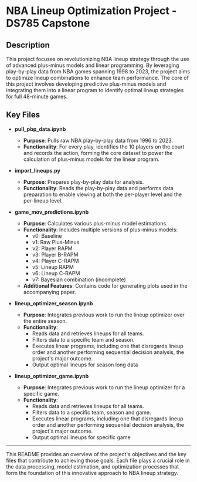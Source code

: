 # NBA Lineup Optimization Project - DS785 Capstone

## Description

This project focuses on revolutionizing NBA lineup strategy through the use of advanced plus-minus models and linear programming. By leveraging play-by-play data from NBA games spanning 1998 to 2023, the project aims to optimize lineup combinations to enhance team performance. The core of this project involves developing predictive plus-minus models and integrating them into a linear program to identify optimal lineup strategies for full 48-minute games.

## Key Files

- **pull_pbp_data.ipynb**
  - **Purpose**: Pulls raw NBA play-by-play data from 1996 to 2023.
  - **Functionality**: For every play, identifies the 10 players on the court and records the action, forming the core dataset to power the calculation of plus-minus models for the linear program.

- **import_lineups.py**
  - **Purpose**: Prepares play-by-play data for analysis.
  - **Functionality**: Reads the play-by-play data and performs data preparation to enable viewing at both the per-player level and the per-lineup level.

- **game_mov_predictions.ipynb**
  - **Purpose**: Calculates various plus-minus model estimations.
  - **Functionality**: Includes multiple versions of plus-minus models:
    - v0: Baseline
    - v1: Raw Plus-Minus
    - v2: Player RAPM
    - v3: Player B-RAPM
    - v4: Player C-RAPM
    - v5: Lineup RAPM
    - v6: Lineup C-RAPM
    - v7: Bayesian combination (incomplete)
  - **Additional Features**: Contains code for generating plots used in the accompanying paper.

- **lineup_optimizer_season.ipynb**
  - **Purpose**: Integrates previous work to run the lineup optimizer over the entire season.
  - **Functionality**: 
    - Reads data and retrieves lineups for all teams.
    - Filters data to a specific team and season.
    - Executes linear programs, including one that disregards lineup order and another performing sequential decision analysis, the project's major outcome.
    - Output optimal lineups for season long data

- **lineup_optimizer_game.ipynb**
  - **Purpose**: Integrates previous work to run the lineup optimizer for a specific game.
  - **Functionality**: 
    - Reads data and retrieves lineups for all teams.
    - Filters data to a specific team, season and game.
    - Executes linear programs, including one that disregards lineup order and another performing sequential decision analysis, the project's major outcome.
    - Output optimal lineups for specific game
---

This README provides an overview of the project's objectives and the key files that contribute to achieving those goals. Each file plays a crucial role in the data processing, model estimation, and optimization processes that form the foundation of this innovative approach to NBA lineup strategy.
